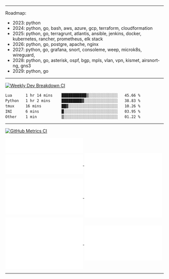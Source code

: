 
---

Roadmap:

- 2023: python
- 2024: python, go, bash, aws, azure, gcp, terraform, cloudformation
- 2025: python, go, terragrunt, atlantis, ansible, jenkins, docker, kubernetes, rancher, prometheus, elk stack
- 2026: python, go, postgre, apache, nginx
- 2027: python, go, grafana, snort, consoleme, weep, microk8s, wireguard, 
- 2028: python, go, asterisk, ospf, bgp, mpls, vlan, vpn, kismet, airsnort-ng, gns3
- 2029: python, go
 
---

[![Weekly Dev Breakdown CI ](https://github.com/raelldottin/raelldottin/actions/workflows/wakatime.yml/badge.svg)](https://github.com/raelldottin/raelldottin/actions/workflows/wakatime.yml)

<!--START_SECTION:waka-->

```txt
Lua      1 hr 14 mins    ███████████▒░░░░░░░░░░░░░   45.66 %
Python   1 hr 2 mins     █████████▓░░░░░░░░░░░░░░░   38.83 %
tmux     16 mins         ██▓░░░░░░░░░░░░░░░░░░░░░░   10.26 %
INI      6 mins          █░░░░░░░░░░░░░░░░░░░░░░░░   03.95 %
Other    1 min           ▒░░░░░░░░░░░░░░░░░░░░░░░░   01.22 %
```

<!--END_SECTION:waka-->

---

[![GitHub Metrics CI ](https://github.com/raelldottin/raelldottin/actions/workflows/metrics.yml/badge.svg)](https://github.com/raelldottin/raelldottin/actions/workflows/metrics.yml)

<a href="https://github.com/raelldottin">
  <img align="center" width="49%" src="./header.svg" />
</a>
<br/>
<a href="https://github.com/raelldottin">
  <img align="center" width="49%" src="./repositories.svg" />
</a>
<a href="https://github.com/raelldottin">
  <img align="center" width="49%" src="./acti_comm.svg" />
</a>

<a href="https://github.com/raelldottin">
  <img align="center" width="49%" src="./iso_calender.svg" />
</a>

<a href="https://github.com/raelldottin">
    <img align="center" width="49%" src="./issue_pr_lang.svg" />
</a>

<a href="https://github.com/raelldottin">
  <img align="center" width="49%" src="./github-habits.svg" />
</a>
<a href="https://github.com/raelldottin">
    <img align="center" width="49%" src="./achievements.svg" />
</a>

---

<!--
Attempt a non-trival programming project (one that will require more than 1,000 lines of code to solve) by following these rules:
1. Only one level of indentation is allowed per method, thus no if statements in loops or nesting.
1. You’re not allowed to use the keyword else.
1. All primitive types and strings must be wrapped in objects specifically for the use they are put to.
1. Collections are first class, and as such require their own objects.
1. Don't abbreviate names. If names are too long, you are probably doing more than one thing in a method or class — don’t do that.
1. Only one object operator allowed per line, so object.method() is ok, but object.attribute.method() is not.
1. Keep your entities small (packages < 15 objects, classes < 50 lines, methods < 5 lines).
1. No class may have more than two instance variables.
1. You are not allowed to use getters, setters, or access properties directly.

— Thought Works Anthology by Jeff Bay published by The Pragmatic Programmers

---

-->